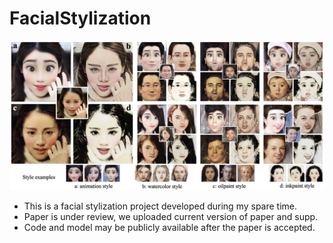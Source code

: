 # FacialStylization

<img src='figure1.jpg' width=1000>

- This is a facial stylization project developed during my spare time. 
- Paper is under review, we uploaded current version of paper and supp. 
- Code and model may be publicly available after the paper is accepted.


